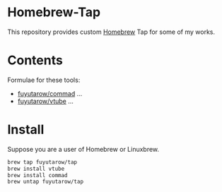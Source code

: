 # Homebrew-Tap

This repository provides custom [Homebrew](https://brew.sh/) Tap for some of my works.

# Contents

Formulae for these tools:

- [fuyutarow/commad](https://github.com/fuytuarwo/commad) ...
- [fuyutarow/vtube](https://github.com/fuyutarow/vtube) ...

# Install

Suppose you are a user of Homebrew or Linuxbrew.

```sh
brew tap fuyutarow/tap
brew install vtube
brew install commad
brew untap fuyutarow/tap
```
